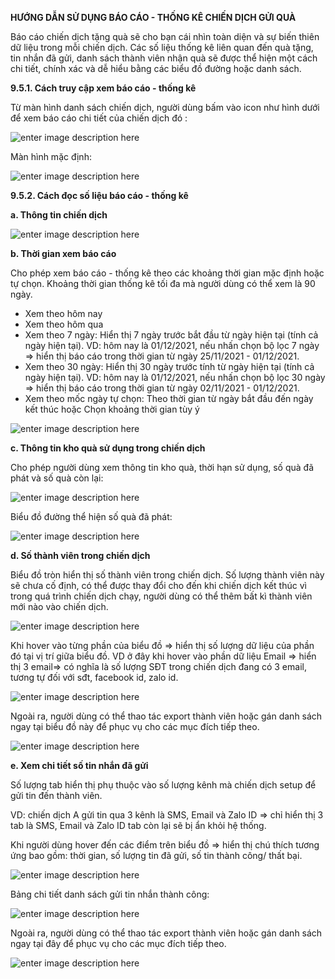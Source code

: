 **HƯỚNG DẪN SỬ DỤNG BÁO CÁO - THỐNG KÊ CHIẾN DỊCH GỬI QUÀ**

Báo cáo chiến dịch tặng quà sẽ cho bạn cái nhìn toàn diện và sự biến thiên dữ liệu trong mỗi chiến dịch. Các số liệu thống kê liên quan đến quà tặng, tin nhắn đã gửi, danh sách thành viên nhận quà sẽ được thể hiện một cách chi tiết, chính xác và dễ hiểu bằng các biểu đồ đường hoặc danh sách.

**9.5.1. Cách truy cập xem báo cáo - thống kê**

Từ màn hình danh sách chiến dịch, người dùng bấm vào icon như hình dưới để xem báo cáo chi tiết của chiến dịch đó :

![enter image description here](https://static8.muarecdn.com/original/muare/images/2022/01/17/6203258_17.png)

Màn hình mặc định:

![enter image description here](https://static8.muarecdn.com/original/muare/images/2022/01/17/6203263_18.png)

**9.5.2. Cách đọc số liệu báo cáo - thống kê**

**a. Thông tin chiến dịch**

 ![enter image description here](https://static8.muarecdn.com/original/muare/images/2022/01/17/6203287_19.png)

 **b. Thời gian xem báo cáo** 

 Cho phép xem báo cáo - thống kê theo các khoảng thời gian mặc định hoặc tự chọn. Khoảng thời gian thống kê tối đa mà người dùng có thể xem là 90 ngày.
- Xem theo hôm nay
- Xem theo hôm qua
- Xem theo 7 ngày:  Hiển thị 7 ngày trước bắt đầu từ ngày hiện tại (tính cả ngày hiện tại). VD: hôm nay là 01/12/2021, nếu nhấn chọn bộ lọc 7 ngày => hiển thị báo cáo trong thời gian từ ngày 25/11/2021 - 01/12/2021.
- Xem theo 30 ngày:  Hiển thị 30 ngày trước tính từ ngày hiện tại (tính cả ngày hiện tại). VD: hôm nay là 01/12/2021, nếu nhấn chọn bộ lọc 30 ngày => hiển thị báo cáo trong thời gian từ ngày 02/11/2021 - 01/12/2021.
- Xem theo mốc ngày tự chọn: Theo thời gian từ ngày bắt đầu đến ngày kết thúc hoặc Chọn khoảng thời gian tùy ý 

![enter image description here](https://static8.muarecdn.com/original/muare/images/2022/01/17/6203302_20.png)

 **c. Thông tin kho quà sử dụng trong chiến dịch** 

Cho phép người dùng xem thông tin kho quà, thời hạn sử dụng, số quà đã phát và số quà còn lại:

![enter image description here](https://static8.muarecdn.com/original/muare/images/2022/01/17/6203311_21.png)

Biểu đồ đường thể hiện số quà đã phát:

![enter image description here](https://static8.muarecdn.com/original/muare/images/2022/01/17/6203337_22.png)

**d. Số thành viên trong chiến dịch**

Biểu đồ tròn hiển thị số thành viên trong chiến dịch. Số lượng thành viên này sẽ chưa cố định, có thể được thay đổi cho đến khi chiến dịch kết thúc vì trong quá trình chiến dịch chạy, người dùng có thể thêm bất kì thành viên mới nào vào chiến dịch.

![enter image description here](https://static8.muarecdn.com/original/muare/images/2022/01/17/6203338_23.png)

Khi hover vào từng phần của biểu đồ => hiển thị số lượng dữ liệu của phần đó tại vị trí giữa biểu đồ. VD ở đây khi hover vào phần dữ liệu Email => hiển thị 3 email=> có nghĩa là số lượng SĐT trong chiến dịch đang có 3 email, tương tự đối với sđt, facebook id, zalo id.

![enter image description here](https://static8.muarecdn.com/original/muare/images/2022/01/17/6203349_24.png)

Ngoài ra, người dùng có thể thao tác export thành viên hoặc gán danh sách ngay tại biểu đồ này để phục vụ cho các mục đích tiếp theo.

![enter image description here](https://static8.muarecdn.com/original/muare/images/2022/01/17/6203351_25.png)

**e. Xem chi tiết số tin nhắn đã gửi**

Số lượng tab hiển thị phụ thuộc vào số lượng kênh mà chiến dịch setup để gửi tin đến thành viên.

VD: chiến dịch A gửi tin qua 3 kênh là SMS, Email và Zalo ID => chỉ hiển thị 3 tab là SMS, Email và Zalo ID tab còn lại sẽ bị ẩn khỏi hệ thống.

Khi người dùng hover đến các điểm trên biểu đồ => hiển thị chú thích tương ứng bao gồm: thời gian, số lượng tin đã gửi, số tin thành công/ thất bại.

![enter image description here](https://static8.muarecdn.com/original/muare/images/2022/01/17/6203355_26.png)

Bảng chi tiết danh sách gửi tin nhắn thành công:

![enter image description here](https://static8.muarecdn.com/original/muare/images/2022/01/17/6203491_27.png)

Ngoài ra, người dùng có thể thao tác export thành viên hoặc gán danh sách ngay tại đây để phục vụ cho các mục đích tiếp theo.

![enter image description here](https://static8.muarecdn.com/original/muare/images/2022/01/17/6203498_28.png)
